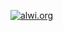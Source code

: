 [![alwi.org](https://circleci.com/gh/alwi.org/CapNews.svg?style=svg)](https://app.circleci.com/pipelines/circleci/5hCkrU9ccVpxF7ayeVoLQx/6CiFs5cHKXgYbfAvmzchBN)
